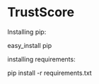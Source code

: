 TrustScore
==========

Installing pip:

easy_install pip

installing requirements:

pip install -r requirements.txt
